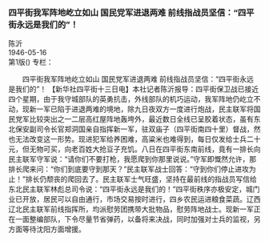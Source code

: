 ### 四平街我军阵地屹立如山  国民党军进退两难  前线指战员坚信：“四平街永远是我们的”！  
陈沂  
1946-05-16  
第1版()
专栏：

　　四平街我军阵地屹立如山
    国民党军进退两难
    前线指战员坚信：“四平街永远是我们的”！
    【新华社四平街十三日电】本社记者陈沂报导：四平街保卫战已接近四个星期，由于我守城部队的英勇抗击，外线部队的机巧运动，我军阵地仍屹立不动，现新一军已陷于进退两难的境地，除九日夜双方一度进行炮战，民主联军将国民党军比较突出之一二层高红屋阵地轰垮外，最近数日全线已呈胶着状态，虽有东北保安副司令长官郑洞国亲自指挥新一军，驻双庙子（四平街南四十里）督战，然也无法改变这一形势。现进犯军给养困难，高粱米也难得到，每日仅发给士兵二十元，但无物可买，向老百姓大抢豆子充饥。八日在四平街东南前线，竟有一排长向民主联军守军说：“请你们不要打枪，我愿爬到你那里说说。”守军即慨然允许，那排长爬来问：“你们到底要守到那天？”民主联军战士回答：“守到你们停止进攻为止！”排长仍颓丧的爬回去了。民主联军士气旺盛，坚持在最前线的指战员写信给东北民主联军林彪总司令说：“四平街永远是我们的！”四平街秩序亦极安定，城门业已开放，居民可以自由通行，市场交易按时进行，四乡农民运进粮食菜蔬。辽西辽北民主联军前线指挥所，均派慰劳团携带大批物品，慰劳阵地战士。现新一军正在一面整编部队，下令尽量节省弹药，以备将来决战，同时加强对士兵的监视，另方面等待沈阳方面增援。  
